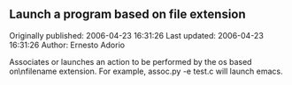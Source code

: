 ## Launch a program based on file extension 
Originally published: 2006-04-23 16:31:26 
Last updated: 2006-04-23 16:31:26 
Author: Ernesto Adorio 
 
Associates or launches an action to be performed by the os based on\nfilename extension. For example, assoc.py -e test.c will launch emacs.